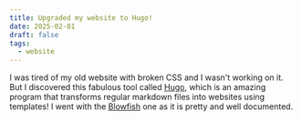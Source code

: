 ```yaml
---
title: Upgraded my website to Hugo!
date: 2025-02-01
draft: false
tags:
  - website
---
```


I was tired of my old website with broken CSS and I wasn't working on it. But I discovered this fabulous tool called [Hugo](https://gohugo.io/), which is an amazing program that transforms regular markdown files into websites using templates! I went with the [Blowfish](https://blowfish.page/) one as it is pretty and well documented.